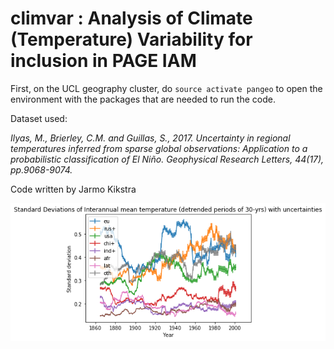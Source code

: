 # climvar : Analysis of Climate (Temperature) Variability for inclusion in PAGE IAM

First, on the UCL geography cluster, do `source activate pangeo` to open the environment with the packages that are needed to run the code. 


Dataset used: 

_Ilyas, M., Brierley, C.M. and Guillas, S., 2017. Uncertainty in regional temperatures inferred from sparse global observations: Application to a probabilistic classification of El Niño. Geophysical Research Letters, 44(17), pp.9068-9074._

Code written by Jarmo Kikstra


![SD of interannual climate variability with uncertainty ranges](image.png)
